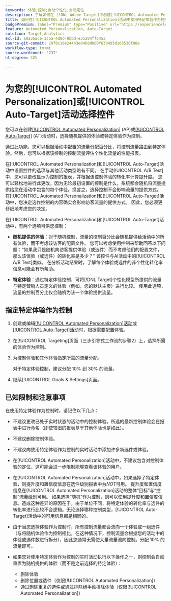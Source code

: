 ```yaml
---
keywords: 体验;控制;自动个性化;自动定位
description: 了解如何在 [!DNL Adobe Target]中创建[!UICONTROL Automated Personalization] (AP)或[!UICONTROL Auto-Target]活动时选择要用作控制的体验。
title: 如何在[!UICONTROL Automated Personalization]活动中使用特定体验作为控制？
badgePremium: label="Premium" type="Positive" url="https://experienceleague.adobe.com/docs/target/using/introduction/intro.html?lang=en#premium newtab=true" tooltip="查看Target Premium中包含的内容。"
feature: Automated Personalization, Auto-Target
solution: Target,Analytics
exl-id: a0a36ace-3cba-4d8d-9bbd-e35204ff6453
source-git-commit: 29f8c19e24443e84b8d900f630495d163530f80e
workflow-type: tm+mt
source-wordcount: '737'
ht-degree: 42%

---
```


# 为您的[!UICONTROL Automated Personalization]或[!UICONTROL Auto-Target]活动选择控件

您可以在创建[[!UICONTROL Automated Personalization]](/help/main/c-activities/t-automated-personalization/automated-personalization.md) (AP)或[[!UICONTROL Auto-Target]](/help/main/c-activities/auto-target/auto-target-to-optimize.md) (AT)活动时，选择随机提供的体验或特定体验作为控制。

通过此功能，您可以根据活动中配置的流量分配百分比，将控制流量路由到特定体验。然后，您可以根据该控制的控制流量评估个性化流量的性能报表。

在[!UICONTROL Automated Personalization]和[!UICONTROL Auto-Target]活动中设置控件的选项与其他活动类型略有不同。 在手动[!UICONTROL A/B Test]中，您可以更改显示为控制的报表，并根据该控制体验的转化率计算提升度。 您可以轻松地进行此更改，因为无论最初设置的控制是什么，系统都会随机将流量提供给您在活动中包含的每个体验。换言之，选择控制不会影响流量的提供方式。 在[!UICONTROL Automated Personalization]和[!UICONTROL Auto-Target]活动中，您决定选作控制的内容确实会影响访客流量的提供方式。 因此，您必须更仔细地考虑您的决定。

在[!UICONTROL Automated Personalization]和[!UICONTROL Auto-Target]活动中，有两个选项可供您控制：

* **随机提供的体验**：对于随机控制，流量的控制百分比会随机提供给活动中的所有体验，而不考虑该访客的配置文件。 您可以考虑使用控制来帮助回答以下问题：“如果我只是随机向访客提供体验（或选件）而不考虑他们的配置文件，那么该体验（或选件）的转化率是多少？” 该控件与AI活动中的[!UICONTROL A/B Test]类似。 在分析活动结果时，了解每个体验或选件的非个性化转化率信息可能会有所帮助。

* **特定体验**：通过特定体验控制，可将[!DNL Target]个性化模型所提供的流量与特定营销人员定义的体验（例如，您的默认主页）进行比较。 使用此选项，流量的控制百分比仅会随机为该一个体验提供流量。

## 指定特定体验作为控制

1. 创建或编辑[[!UICONTROL Automated Personalization]活动](/help/main/c-activities/t-automated-personalization/create-ap-activity.md)或[[!UICONTROL Auto-Target]活动](/help/main/c-activities/t-test-ab/t-test-create-ab/ab-audience.md)时，根据需要配置体验。
1. 在[!UICONTROL Targeting]页面（三步引导式工作流的步骤2）上，选择所需的体验作为控制。
1. 为控制体验和其他体验指定所需的流量分配。

   对于特定体验控制，建议分配 10% 到 30% 的流量。

1. 继续[!UICONTROL Goals & Settings]页面。

## 已知限制和注意事项

在使用特定体验作为控制时，请记住以下几点：

* 不建议更改已处于实时状态的活动中的控制体验。所选的最新控制体验会在报表中进行命名（即使较旧的报表基于其他体验也是如此）。
* 不建议删除控制体验。
* 不建议向使用特定体验作为控制的实时活动中添加许多新选件或体验。
* 在[!UICONTROL Automated Personalization]活动中，不建议包含对控制体验的定位，这可能会进一步限制能够查看该体验的用户。
* 在[!UICONTROL Automated Personalization]活动中，如果选择了特定体验，则提升度和置信度信息在选件级别报表中为&#x200B;*NOT*&#x200B;可用。 提升度和置信度信息在[!UICONTROL Automated Personalization]活动的整体“目标”与“控制”流量级别可用。 如果选择“随机”作为控制，则可以使用提升度和置信度信息。造成这种差异的原因在于，由于单位不同，将特定体验的转化率与选件的转化率进行比较不合逻辑。无论选择哪种控制类型，[!UICONTROL Auto-Target]活动中的可用信息都是相同的。
* 由于当您选择体验作为控制时，所有控制流量都会流向一个体验或一组选件（与将随机体验作为控制相比，在这种情况下，控制流量会根据您的活动中的体验或选件数进行拆分），因此您通常无需使大量流量流向控制。分配 10% 的流量即可。
* 如果您对使用特定体验作为控制的实时活动执行以下操作之一，则控制会自动重置为随机提供的体验（而不是之前选择的特定体验）：

   * 删除体验
   * 删除位置或选件（仅限[!UICONTROL Automated Personalization]）
   * 通过删除重复的选件或通过排除组手动排除体验（仅限[!UICONTROL Automated Personalization]）
